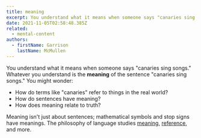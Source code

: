 ```yaml
---
title: meaning
excerpt: You understand what it means when someone says "canaries sing songs." Whatever you understand is the meaning of the sentence "canaries sing songs."
date: 2021-11-05T02:58:48.385Z
related:
  - mental-content
authors:
  - firstName: Garrison
    lastName: McMullen
---
```

You understand what it means when someone says "canaries sing songs." Whatever you understand is the **meaning** of the sentence "canaries sing songs." You might wonder:

* How do terms like "canaries" refer to things in the real world?
* How do sentences have meaning?
* How does meaning relate to truth?

Meaning isn't just about sentences; mathematical symbols and stop signs have meanings. The philosophy of language studies [meaning](https://plato.stanford.edu/entries/meaning/), [reference](https://plato.stanford.edu/entries/reference/), and more.
